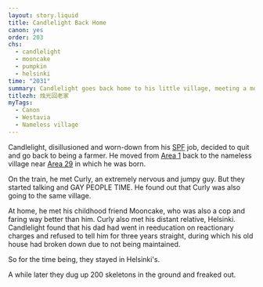 ```yaml
---
layout: story.liquid
title: Candlelight Back Home
canon: yes
order: 203
chs:
  - candlelight
  - mooncake
  - pumpkin
  - helsinki
time: "2031"
summary: Candlelight goes back home to his little village, meeting a more-than-friend along the way. Incidents happen.
titlezh: 烛光回老家
myTags:
  - Canon
  - Westavia
  - Nameless village
---
```


Candlelight, disillusioned and worn-down from his [SPF](/world/westavia/spf/) job, decided to quit and go back to being a farmer. He moved from [Area 1](/world/westavia/area-1/) back to the nameless village near [Area 29](/world/westavia/area-29/) in which he was born.

On the train, he met Curly, an extremely nervous and jumpy guy. But they started talking and GAY PEOPLE TIME. He found out that Curly was also going to the same village.

At home, he met his childhood friend Mooncake, who was also a cop and faring way better than him. Curly also met his distant relative, Helsinki. Candlelight found that his dad had went in reeducation on reactionary charges and refused to tell him for three years straight, during which his old house had broken down due to not being maintained.

So for the time being, they stayed in Helsinki's.

A while later they dug up 200 skeletons in the ground and freaked out.
